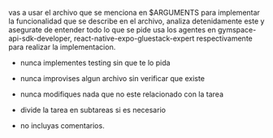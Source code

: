 vas a usar el archivo que se menciona en $ARGUMENTS
para implementar la funcionalidad que se describe en el archivo,
analiza detenidamente este  y asegurate de entender todo lo que se pide
usa los agentes en gymspace-api-sdk-developer, react-native-expo-gluestack-expert respectivamente
para realizar la implementacion.
- nunca implementes testing sin que te lo pida

- nunca improvises algun archivo sin verificar que existe
- nunca modifiques nada que no este relacionado con la tarea
- divide la tarea en subtareas si es necesario
- no incluyas comentarios.

